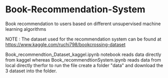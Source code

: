 # Book-Recommendation-System
Book recommendation to users based on different unsupervised machine learning algorithms

NOTE : The dataset used for the recommendation system can be found at 
https://www.kaggle.com/ruchi798/bookcrossing-dataset


Book_recommendtion_Dataset_kaggel.ipynb notebook reads data directly from kaggel whereas Book_recommendtionSystem.ipynb reads data from local directly therfor to run the file create a folder "data" and download the 3 dataset into the folder.

